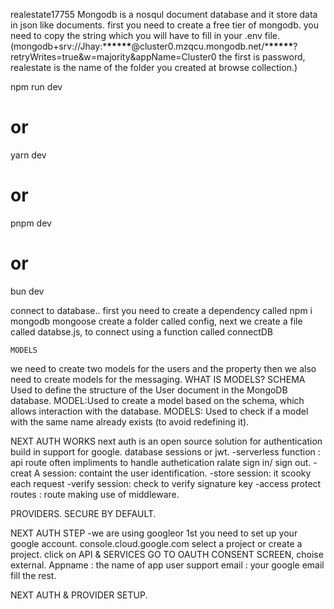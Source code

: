 realestate17755
Mongodb is a nosqul document database and it store data in json like documents.
first you need to create a free tier of mongodb.
you need to copy the string which you will have to fill in your .env file.
(mongodb+srv://Jhay:\***\*\*\*\*\***@cluster0.mzqcu.mongodb.net/\***\*\*\*\*\***?retryWrites=true&w=majority&appName=Cluster0
the first is password, realestate is the name of the folder you created at browse collection.)

npm run dev

# or

yarn dev

# or

pnpm dev

# or

bun dev

connect to database..
first you need to create a dependency called
npm i mongodb mongoose
create a folder called config, next we create a file called databse.js, to connect using a function called connectDB

    MODELS

we need to create two models for the users and the property then we also need to create models for the messaging.
WHAT IS MODELS? SCHEMA Used to define the structure of the User document in the MongoDB database.
MODEL:Used to create a model based on the schema, which allows interaction with the database.
MODELS: Used to check if a model with the same name already exists (to avoid redefining it).

NEXT AUTH WORKS
next auth is an open source solution for authentication build in support for google.
database sessions or jwt.
-serverless function : api route often impliments to handle authetication ralate sign in/ sign out.
-creat A session: containt the user identification.
-store session: it scooky each request
-verify session: check to verify signature key
-access protect routes : route making use of middleware.

PROVIDERS.
SECURE BY DEFAULT.

NEXT AUTH STEP
-we are using googleor 1st you need to set up your google account. console.cloud.google.com
select a project or create a project.
click on API & SERVICES GO TO OAUTH CONSENT SCREEN, choise external.
Appname : the name of app
user support email : your google email
fill the rest.

NEXT AUTH & PROVIDER SETUP.
